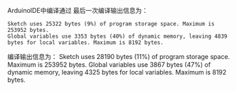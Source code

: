 ArduinoIDE中编译通过
最后一次编译输出信息为：
```shell
Sketch uses 25322 bytes (9%) of program storage space. Maximum is 253952 bytes.
Global variables use 3353 bytes (40%) of dynamic memory, leaving 4839 bytes for local variables. Maximum is 8192 bytes.
```
编译输出信息为：
Sketch uses 28190 bytes (11%) of program storage space. Maximum is 253952 bytes.
Global variables use 3867 bytes (47%) of dynamic memory, leaving 4325 bytes for local variables. Maximum is 8192 bytes.
